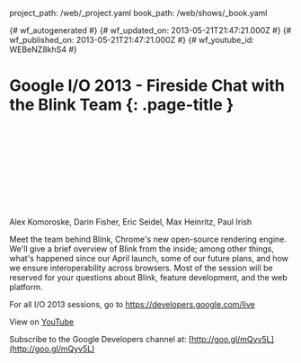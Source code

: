 project_path: /web/_project.yaml
book_path: /web/shows/_book.yaml

{# wf_autogenerated #}
{# wf_updated_on: 2013-05-21T21:47:21.000Z #}
{# wf_published_on: 2013-05-21T21:47:21.000Z #}
{# wf_youtube_id: WEBeNZ8khS4 #}

# Google I/O 2013 - Fireside Chat with the Blink Team {: .page-title }


<div class="video-wrapper">
  <iframe class="devsite-embedded-youtube-video" data-video-id="WEBeNZ8khS4"
          data-autohide="1" data-showinfo="0" frameborder="0" allowfullscreen>
  </iframe>
</div>

Alex Komoroske, Darin Fisher, Eric Seidel, Max Heinritz, Paul Irish 

Meet the team behind Blink, Chrome&#x27;s new open-source rendering engine. We&#x27;ll give a brief overview of Blink from the inside; among other things, what&#x27;s happened since our April launch, some of our future plans, and how we ensure interoperability across browsers. Most of the session will be reserved for your questions about Blink, feature development, and the web platform.

For all I/O 2013 sessions, go to https://developers.google.com/live

View on [YouTube](https://youtu.be/WEBeNZ8khS4)

Subscribe to the Google Developers channel at: [http://goo.gl/mQyv5L](http://goo.gl/mQyv5L)
